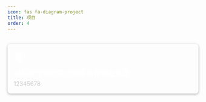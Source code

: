 ```yaml
---
icon: fas fa-diagram-project
title: 项目
order: 4
---
```




<style>
.project-grid {
  display: grid;
  grid-template-columns: repeat(auto-fit, minmax(220px, 1fr));
  gap: 1.5rem;
  margin-top: 2rem;
}

.project-card {
  /* background: #1f1f1f; */
  padding: 1rem;
  border-radius: 8px;
  color: #ffffffff;
  text-decoration: none;
  box-shadow: 0 2px 6px rgba(0,0,0,0.3);
  transition: transform 0.2s ease;
  display: block;
}

.project-card:hover {
  transform: translateY(-4px);
  box-shadow: 0 4px 12px rgba(0,0,0,0.4);
}

.project-icon {
  font-size: 2rem;
  margin-bottom: 0.4rem;
}

.project-card h3 {
  margin: 0.2rem 0;
  /* color: #fff; */
  font-size: 1.2rem;
}

.project-card p {
  font-size: 0.95rem;
  color: #ccc;
  margin: 0.4rem 0 0;
}
</style>

<div class="project-grid">

  <a href="https:///" class="project-card" target="_blank">
    <div class="project-icon">🌒</div>
    <h3>以后有空会把做过的项目整理在这里</h3>
    <p>12345678</p>
  </a>


</div>